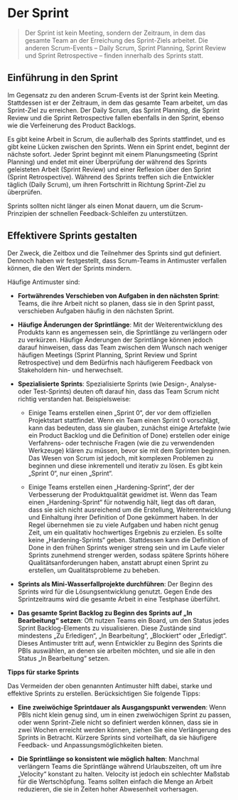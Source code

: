 # **Der Sprint**

>Der Sprint ist kein Meeting, sondern der Zeitraum, in dem das gesamte Team an der Erreichung des Sprint-Ziels arbeitet. Die anderen Scrum-Events – Daily Scrum, Sprint Planning, Sprint Review und Sprint Retrospective – finden innerhalb des Sprints statt.

## **Einführung in den Sprint**

Im Gegensatz zu den anderen Scrum-Events ist der Sprint kein Meeting. Stattdessen ist er der Zeitraum, in dem das gesamte Team arbeitet, um das Sprint-Ziel zu erreichen. Der Daily Scrum, das Sprint Planning, die Sprint Review und die Sprint Retrospective fallen ebenfalls in den Sprint, ebenso wie die Verfeinerung des Product Backlogs.

Es gibt keine Arbeit in Scrum, die außerhalb des Sprints stattfindet, und es gibt keine Lücken zwischen den Sprints. Wenn ein Sprint endet, beginnt der nächste sofort. Jeder Sprint beginnt mit einem Planungsmeeting (Sprint Planning) und endet mit einer Überprüfung der während des Sprints geleisteten Arbeit (Sprint Review) und einer Reflexion über den Sprint (Sprint Retrospective). Während des Sprints treffen sich die Entwickler täglich (Daily Scrum), um ihren Fortschritt in Richtung Sprint-Ziel zu überprüfen.

Sprints sollten nicht länger als einen Monat dauern, um die Scrum-Prinzipien der schnellen Feedback-Schleifen zu unterstützen.

## **Effektivere Sprints gestalten**

Der Zweck, die Zeitbox und die Teilnehmer des Sprints sind gut definiert. Dennoch haben wir festgestellt, dass Scrum-Teams in Antimuster verfallen können, die den Wert der Sprints mindern.

Häufige Antimuster sind:

- **Fortwährendes Verschieben von Aufgaben in den nächsten Sprint**: Teams, die ihre Arbeit nicht so planen, dass sie in den Sprint passt, verschieben Aufgaben häufig in den nächsten Sprint.

- **Häufige Änderungen der Sprintlänge**: Mit der Weiterentwicklung des Produkts kann es angemessen sein, die Sprintlänge zu verlängern oder zu verkürzen. Häufige Änderungen der Sprintlänge können jedoch darauf hinweisen, dass das Team zwischen dem Wunsch nach weniger häufigen Meetings (Sprint Planning, Sprint Review und Sprint Retrospective) und dem Bedürfnis nach häufigerem Feedback von Stakeholdern hin- und herwechselt.

- **Spezialisierte Sprints**: Spezialisierte Sprints (wie Design-, Analyse- oder Test-Sprints) deuten oft darauf hin, dass das Team Scrum nicht richtig verstanden hat. Beispielsweise:
  
  - Einige Teams erstellen einen „Sprint 0“, der vor dem offiziellen Projektstart stattfindet. Wenn ein Team einen Sprint 0 vorschlägt, kann das bedeuten, dass sie glauben, zunächst einige Artefakte (wie ein Product Backlog und die Definition of Done) erstellen oder einige Verfahrens- oder technische Fragen (wie die zu verwendenden Werkzeuge) klären zu müssen, bevor sie mit dem Sprinten beginnen. Das Wesen von Scrum ist jedoch, mit komplexen Problemen zu beginnen und diese inkrementell und iterativ zu lösen. Es gibt kein „Sprint 0“, nur einen „Sprint“.
  
  - Einige Teams erstellen einen „Hardening-Sprint“, der der Verbesserung der Produktqualität gewidmet ist. Wenn das Team einen „Hardening-Sprint“ für notwendig hält, liegt das oft daran, dass sie sich nicht ausreichend um die Erstellung, Weiterentwicklung und Einhaltung ihrer Definition of Done gekümmert haben. In der Regel übernehmen sie zu viele Aufgaben und haben nicht genug Zeit, um ein qualitativ hochwertiges Ergebnis zu erzielen. Es sollte keine „Hardening-Sprints“ geben. Stattdessen kann die Definition of Done in den frühen Sprints weniger streng sein und im Laufe vieler Sprints zunehmend strenger werden, sodass spätere Sprints höhere Qualitätsanforderungen haben, anstatt abrupt einen Sprint zu erstellen, um Qualitätsprobleme zu beheben.

- **Sprints als Mini-Wasserfallprojekte durchführen**: Der Beginn des Sprints wird für die Lösungsentwicklung genutzt. Gegen Ende des Sprintzeitraums wird die gesamte Arbeit in eine Testphase überführt.

- **Das gesamte Sprint Backlog zu Beginn des Sprints auf „In Bearbeitung“ setzen**: Oft nutzen Teams ein Board, um den Status jedes Sprint Backlog-Elements zu visualisieren. Diese Zustände sind mindestens „Zu Erledigen“, „In Bearbeitung“, „Blockiert“ oder „Erledigt“. Dieses Antimuster tritt auf, wenn Entwickler zu Beginn des Sprints die PBIs auswählen, an denen sie arbeiten möchten, und sie alle in den Status „In Bearbeitung“ setzen.

**Tipps für starke Sprints**

Das Vermeiden der oben genannten Antimuster hilft dabei, starke und effektive Sprints zu erstellen. Berücksichtigen Sie folgende Tipps:

- **Eine zweiwöchige Sprintdauer als Ausgangspunkt verwenden**: Wenn PBIs nicht klein genug sind, um in einen zweiwöchigen Sprint zu passen, oder wenn Sprint-Ziele nicht so definiert werden können, dass sie in zwei Wochen erreicht werden können, ziehen Sie eine Verlängerung des Sprints in Betracht. Kürzere Sprints sind vorteilhaft, da sie häufigere Feedback- und Anpassungsmöglichkeiten bieten.

- **Die Sprintlänge so konsistent wie möglich halten**: Manchmal verlängern Teams die Sprintlänge während Urlaubszeiten, oft um ihre „Velocity“ konstant zu halten. Velocity ist jedoch ein schlechter Maßstab für die Wertschöpfung. Teams sollten einfach die Menge an Arbeit reduzieren, die sie in Zeiten hoher Abwesenheit vorhersagen.